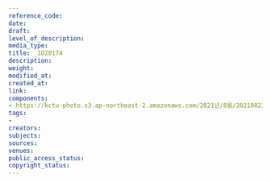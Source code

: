 ```yaml
---
reference_code: 
date: 
draft: 
level_of_description: 
media_type: 
title: _1D20174
description: 
weight: 
modified_at: 
created_at: 
link: 
components:
- https://kctu-photo.s3.ap-northeast-2.amazonaws.com/2021년/8월/20210823_전국+6개+지하철+노조+총투쟁+선포+기자회견/_1D20174.jpg
tags:
- 
creators: 
subjects: 
sources: 
venues: 
public_access_status: 
copyright_status: 
---
```

